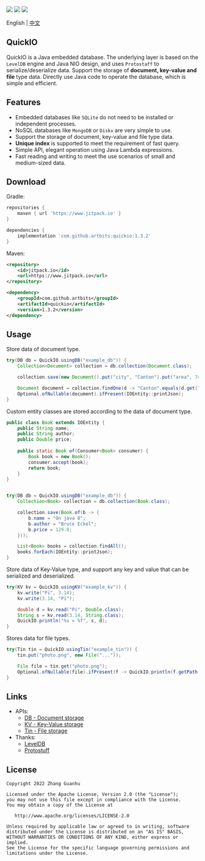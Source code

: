 [![](https://www.jitpack.io/v/artbits/quickio.svg)](https://www.jitpack.io/#artbits/quickio)
[![](https://img.shields.io/badge/JDK-%3E%3D%208-orange)](https://jdk.java.net/)
[![](https://img.shields.io/badge/license-Apache--2.0-blue)](#license)

English | [中文](README_CN.md)


## QuickIO
QuickIO is a Java embedded database. The underlying layer is based on the ``LevelDB`` engine and Java NIO design, and uses ``Protostaff`` to serialize/deserialize data. Support the storage of **document, key-value and file** type data. Directly use Java code to operate the database, which is simple and efficient.


## Features
+ Embedded databases like ``SQLite`` do not need to be installed or independent processes.
+ NoSQL databases like ``MongoDB`` or ``Diskv`` are very simple to use.
+ Support the storage of document, key-value and file type data. 
+ **Unique index** is supported to meet the requirement of fast query.
+ Simple API, elegant operation using Java Lambda expressions.
+ Fast reading and writing to meet the use scenarios of small and medium-sized data.


## Download
Gradle:
```groovy
repositories {
    maven { url 'https://www.jitpack.io' }
}

dependencies {
    implementation 'com.github.artbits:quickio:1.3.2'
}
```
Maven:
```xml
<repository>
    <id>jitpack.io</id>
    <url>https://www.jitpack.io</url>
</repository>

<dependency>
    <groupId>com.github.artbits</groupId>
    <artifactId>quickio</artifactId>
    <version>1.3.2</version>
</dependency>
```


## Usage
Store data of document type.
```java
try(DB db = QuickIO.usingDB("example_db")) {
    Collection<Document> collection = db.collection(Document.class);

    collection.save(new Document().put("city", "Canton").put("area", 7434.4));

    Document document = collection.findOne(d -> "Canton".equals(d.get("city")));
    Optional.ofNullable(document).ifPresent(IOEntity::printJson);
}
```
Custom entity classes are stored according to the data of document type.
```java
public class Book extends IOEntity {
    public String name;
    public String author;
    public Double price;
    
    public static Book of(Consumer<Book> consumer) {
        Book book = new Book();
        consumer.accept(book);
        return book;
    }
}


try(DB db = QuickIO.usingDB("example_db")) {
    Collection<Book> collection = db.collection(Book.class);

    collection.save(Book.of(b -> {
        b.name = "On java 8";
        b.author = "Bruce Eckel";
        b.price = 129.8;
    }));

    List<Book> books = collection.findAll();
    books.forEach(IOEntity::printJson);
}
```
Store data of Key-Value type, and support any key and value that can be serialized and deserialized.
```java
try(KV kv = QuickIO.usingKV("example_kv")) {
    kv.write("Pi", 3.14);
    kv.write(3.14, "Pi");

    double d = kv.read("Pi", Double.class);
    String s = kv.read(3.14, String.class);
    QuickIO.println("%s = %f", s, d);
}
```
Stores data for file types.
```java
try(Tin tin = QuickIO.usingTin("example_tin")) {
    tin.put("photo.png", new File("..."));

    File file = tin.get("photo.png");
    Optional.ofNullable(file).ifPresent(f -> QuickIO.println(f.getPath()));
}
```


## Links
+ APIs:
    + [DB  - Document storage](/src/test/java/apis/DBExample.java)
    + [KV  - Key-Value storage](/src/test/java/apis/KVExample.java)
    + [Tin - File storage](/src/test/java/apis/TinExample.java)
+ Thanks: 
    + [LevelDB](https://github.com/dain/leveldb)
    + [Protostuff](https://github.com/protostuff/protostuff)


## License
```
Copyright 2022 Zhang Guanhu

Licensed under the Apache License, Version 2.0 (the "License");
you may not use this file except in compliance with the License.
You may obtain a copy of the License at

   http://www.apache.org/licenses/LICENSE-2.0

Unless required by applicable law or agreed to in writing, software
distributed under the License is distributed on an "AS IS" BASIS,
WITHOUT WARRANTIES OR CONDITIONS OF ANY KIND, either express or implied.
See the License for the specific language governing permissions and
limitations under the License.
```